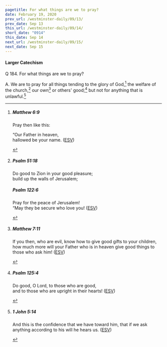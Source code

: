 ```yaml
---
pagetitle: For what things are we to pray?
date: February 19, 2020
prev_url: /westminster-daily/09/13/
prev_date: Sep 13
this_url: /westminster-daily/09/14/
short_date: "0914"
this_date: Sep 14
next_url: /westminster-daily/09/15/
next_date: Sep 15
---
```


#### Larger Catechism

<span class="q">Q 184.</span> For what things are we to pray?

<span class="q">A.</span> We are to pray for all things tending to the glory of God,[^fnref:wlc1] the welfare of the church,[^fnref:wlc2] our own[^fnref:wlc3] or others' good;[^fnref:wlc4] but not for anything that is unlawful.[^fnref:wlc5]


[^fnref:wlc1]: <div class="esv"><h5>Matthew 6:9</h5> <div class="esv-text"><p id="p40006009.01-1"><span class="woc">Pray then like this:</span></p> <div class="block-indent"> <p class="line-group" id="p40006009.05-1"><span class="woc">&#8220;Our Father in heaven,<br /> hallowed be your name.</span>  (<a href="http://www.esv.org" class="copyright">ESV</a>)</p> </div> </div> </div>

[^fnref:wlc2]: <div class="esv"><h5>Psalm 51:18</h5> <div class="esv-text"><div class="block-indent"> <p class="line-group" id="p19051018.01-1">Do good to Zion in your good pleasure;<br /> <span class="indent"></span>build up the walls of Jerusalem;</p> </div> </div><h5>Psalm 122:6</h5> <div class="esv-text"><div class="block-indent"> <p class="line-group" id="p19122006.01-2">Pray for the peace of Jerusalem!<br /> <span class="indent"></span>&#8220;May they be secure who love you!  (<a href="http://www.esv.org" class="copyright">ESV</a>)</p> </div> </div> </div>

[^fnref:wlc3]: <div class="esv"><h5>Matthew 7:11</h5> <div class="esv-text"><p id="p40007011.01-1"><span class="woc">If you then, who are evil, know how to give good gifts to your children, how much more will your Father who is in heaven give good things to those who ask him!</span>  (<a href="http://www.esv.org" class="copyright">ESV</a>)</p> </div> </div>

[^fnref:wlc4]: <div class="esv"><h5>Psalm 125:4</h5> <div class="esv-text"><div class="block-indent"> <p class="line-group" id="p19125004.01-1">Do good, O <span class="small-caps">Lord</span>, to those who are good,<br /> <span class="indent"></span>and to those who are upright in their hearts!  (<a href="http://www.esv.org" class="copyright">ESV</a>)</p> </div> </div> </div>

[^fnref:wlc5]: <div class="esv"><h5>1 John 5:14</h5> <div class="esv-text"><p id="p62005014.01-1">And this is the confidence that we have toward him, that if we ask anything according to his will he hears us.  (<a href="http://www.esv.org" class="copyright">ESV</a>)</p> </div> </div>

